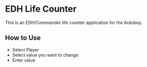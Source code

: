 # EDH Life Counter

This is an EDH/Commander life counter application for the Arduboy. 


## How to Use

  - Select Player
  - Select value you want to change
  - Enter value